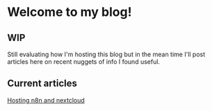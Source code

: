 # Welcome to my blog!

## WIP
Still evaluating how I'm hosting this blog but in the mean time I'll post articles here on recent nuggets of info I found useful. 

## Current articles
[Hosting n8n and nextcloud](n8n_and_nextcloud/n8n_and_nextcloud.md)